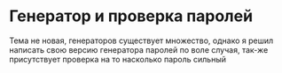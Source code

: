 <h1>Генератор и проверка паролей</h1>
<text>Тема не новая, генераторов существует множество, однако я решил написать свою версию генератора паролей по воле случая, так-же присутствует проверка на то насколько пароль сильный</text>
